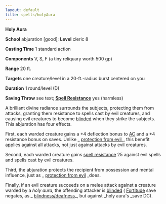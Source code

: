 ```yaml
---
layout: default
title: spells/holyAura
---
```

 **Holy Aura**

**School** abjuration [good]; **Level** cleric 8

**Casting Time** 1 standard action

**Components** V, S, F (a tiny reliquary worth 500 gp)

**Range** 20 ft.

**Targets** one creature/level in a 20-ft.-radius burst centered on you

**Duration** 1 round/level (D)

**Saving Throw** see text; **[Spell Resistance](../glossary#_spell-resistance)** yes (harmless)

A brilliant divine radiance surrounds the subjects, protecting them from attacks, granting them resistance to spells cast by evil creatures, and causing evil creatures to become [blinded](../glossary#_blinded) when they strike the subjects. This abjuration has four effects.

First, each warded creature gains a +4 deflection bonus to [AC](../combat#_armor-class) and a +4 resistance bonus on saves. Unlike _ [protection from evil](protectionFromEvil#_protection-from-evil)_, this benefit applies against all attacks, not just against attacks by evil creatures.

Second, each warded creature gains [spell resistance](../glossary#_spell-resistance) 25 against evil spells and spells cast by evil creatures.

Third, the abjuration protects the recipient from possession and mental influence, just as _ [protection from evil](protectionFromEvil#_protection-from-evil) _does.

Finally, if an evil creature succeeds on a melee attack against a creature warded by a _holy aura_, the offending attacker is [blinded](../glossary#_blinded) ( [Fortitude](../combat#_fortitude) save negates, as _ [blindness/deafness](blindnessDeafness#_blindness-deafness)_, but against _holy aura's _save DC).

